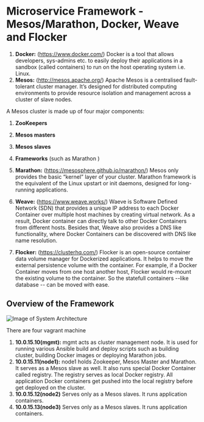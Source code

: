 # Microservice Framework - Mesos/Marathon, Docker, Weave and Flocker

1. **Docker:** (https://www.docker.com/) Docker is a tool that allows developers, sys-admins etc. to easily deploy their applications in a sandbox (called containers) to run on the host operating system i.e. Linux.
2. **Mesos:** (http://mesos.apache.org/) Apache Mesos is a centralised fault-tolerant cluster manager. It’s designed for distributed computing environments to provide resource isolation and management across a cluster of slave nodes.
  
  A Mesos cluster is made up of four major components:
  1. **ZooKeepers**
  2. **Mesos masters**
  3. **Mesos slaves**
  4. **Frameworks** (such as Marathon )
  

3. **Marathon:** (https://mesosphere.github.io/marathon/) Mesos only provides the basic “kernel” layer of your cluster. Marathon framework is the equivalent of the Linux upstart or init daemons, designed for long-running applications. 

4. **Weave:** (https://www.weave.works/) Waeve is Software Defined Network (SDN) that provides a unique IP address to each Docker Container over multiple host machines by creating virtual network. As a result, Docker container can directly talk to other Docker Containers from different hosts. Besides that, Weave also provides a DNS like functionality, where Docker Containers can be discovered with DNS like name resolution. 

5. **Flocker:** (https://clusterhq.com/) Flocker is an open-source container data volume manager for Dockerized applications. It helps to move the external persistence volume with the container. For example, if a Docker Container moves from one host another host, Flocker would re-mount the existing volume to the container. So the statefull containers --like database -- can be moved with ease. 

## Overview of the Framework
![Image of System Architecture](https://github.com/reza-rahim/microservice/blob/master/picture/SystemArchitecture.png)

There are four vagrant machine 

1. **10.0.15.10(mgmt):** mgmt acts as cluster management node. It is used for running various Ansible build and deploy scripts such as building cluster, building Docker images or deploying Marathon jobs.
1. **10.0.15.11(node1):** node1 holds Zookeeper, Mesos Master and Marathon. It serves as a Mesos slave as well. It also runs special Docker Container called registry. The registry serves as local Docker registry. All application Docker containers get pushed into the local registry before get deployed on the cluster.   
1. **10.0.15.12(node2)** Serves only as a Mesos slaves. It runs application containers.   
1. **10.0.15.13(node3)** Serves only as a Mesos slaves. It runs application containers.   

